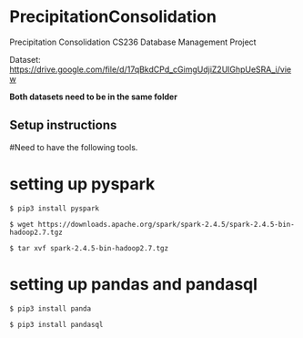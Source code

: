 # PrecipitationConsolidation
Precipitation Consolidation
CS236 Database Management Project

Dataset: https://drive.google.com/file/d/17qBkdCPd_cGimgUdjiZ2UlGhpUeSRA_i/view

**Both datasets need to be in the same folder**

Setup instructions
-------------------
#Need to have the following tools.

# setting up pyspark
```
$ pip3 install pyspark

$ wget https://downloads.apache.org/spark/spark-2.4.5/spark-2.4.5-bin-hadoop2.7.tgz

$ tar xvf spark-2.4.5-bin-hadoop2.7.tgz 
```

# setting up pandas and pandasql
```
$ pip3 install panda

$ pip3 install pandasql
```


